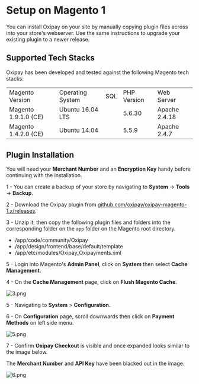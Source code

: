 <h1>Setup on Magento 1</h1>

You can install Oxipay on your site by manually copying plugin files across into your store's webserver. Use the same instructions to upgrade your existing plugin to a newer release.

## Supported Tech Stacks

Oxipay has been developed and tested against the following Magento tech stacks:

<table>
    <tr><td>Magento Version</td><td>Operating System</td><td>SQL</td><td>PHP Version</td><td>Web Server</td><tr>
    <tr><td>Magento 1.9.1.0 (CE)</td><td>Ubuntu 16.04 LTS</td><td></td><td>5.6.30</td><td>Apache 2.4.18</td><tr>
    <tr><td>Magento 1.4.2.0 (CE)</td><td>Ubuntu 14.04</td><td></td><td>5.5.9</td><td>Apache 2.4.7</td><tr>
</table>

## Plugin Installation

<div class="panel">
  You will need your <b>Merchant Number</b> and an <b>Encryption Key</b> handy before continuing with the installation.
</div>

1 - You can create a backup of your store by navigating to **System** -> **Tools** -> **Backup**.

2 - Download the Oxipay plugin from [github.com/oxipay/oxipay-magento-1.x/releases](https://github.com/oxipay/oxipay-magento-1.x/releases).

3 - Unzip it, then copy the following plugin files and folders into the corresponding folder on the `app` folder on the Magento root directory.

- /app/code/community/Oxipay<br>  
- /app/design/frontend/base/default/template 
- /app/etc/modules/Oxipay_Oxipayments.xml

5 - Login into Magento's **Admin Panel**, click on **System** then select **Cache Management**.

4 - On the **Cache Management** page, click on **Flush Magento Cache**.

![3.png](/img/platforms/magento_1/3.png)

5 - Navigating to **System** > **Configuration**.

6 - On **Configuration** page, scroll downwards then click on **Payment Methods** on left side menu.

![5.png](/img/platforms/magento_1/5.png)

7 - Confirm  **Oxipay Checkout** is visible and once expanded looks similar to the image below.

<div class="panel">
  The <b>Merchant Number</b> and <b>API Key</b> have been blacked out in the image.
</div>

![6.png](/img/platforms/magento_1/6.png)


